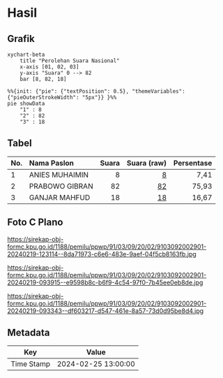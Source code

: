 # Hasil

## Grafik

```mermaid
xychart-beta
    title "Perolehan Suara Nasional"
    x-axis [01, 02, 03]
    y-axis "Suara" 0 --> 82
    bar [8, 82, 18]
```

```mermaid
%%{init: {"pie": {"textPosition": 0.5}, "themeVariables": {"pieOuterStrokeWidth": "5px"}} }%%
pie showData
    "1" : 8
    "2" : 82
    "3" : 18
```

## Tabel

| No. | Nama Paslon    | Suara | Suara (raw) | Persentase |
|:--- |:-------------- | -----:| -----------:| ----------:|
| 1   | ANIES MUHAIMIN | 8     | [8][p-1]    | 7,41       |
| 2   | PRABOWO GIBRAN | 82    | [82][p-2]   | 75,93      |
| 3   | GANJAR MAHFUD  | 18    | [18][p-3]   | 16,67      |


[p-1]: https://github.com/gigit-pemilu/pemilu-2024/blob/main/pilpres/hitung-suara/sub/91-papua/sub/03-jayapura/sub/09-unurum-guay/sub/2002-ganusa/sub/901-tps/sub/paslon-1.txt
[p-2]: https://github.com/gigit-pemilu/pemilu-2024/blob/main/pilpres/hitung-suara/sub/91-papua/sub/03-jayapura/sub/09-unurum-guay/sub/2002-ganusa/sub/901-tps/sub/paslon-2.txt
[p-3]: https://github.com/gigit-pemilu/pemilu-2024/blob/main/pilpres/hitung-suara/sub/91-papua/sub/03-jayapura/sub/09-unurum-guay/sub/2002-ganusa/sub/901-tps/sub/paslon-3.txt

## Foto C Plano

https://sirekap-obj-formc.kpu.go.id/1188/pemilu/ppwp/91/03/09/20/02/9103092002901-20240219-123114--8da71973-c6e6-483e-9aef-04f5cb8163fb.jpg

https://sirekap-obj-formc.kpu.go.id/1188/pemilu/ppwp/91/03/09/20/02/9103092002901-20240219-093915--e9598b8c-b6f9-4c54-97f0-7b45ee0eb8de.jpg

https://sirekap-obj-formc.kpu.go.id/1188/pemilu/ppwp/91/03/09/20/02/9103092002901-20240219-093343--df603217-d547-461e-8a57-73d0d95be8d4.jpg


## Metadata

| Key        | Value               |
| ---------- | ------------------- |
| Time Stamp | 2024-02-25 13:00:00 |



